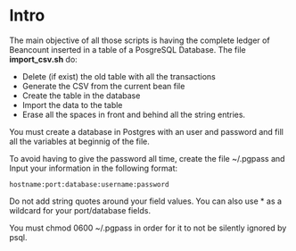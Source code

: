 # Intro

The main objective of all those scripts is having the complete ledger of Beancount
inserted in a table of a PosgreSQL Database.
The file **import_csv.sh** do:

* Delete (if exist) the old table with all the transactions
* Generate the CSV from the current bean file
* Create the table in the database
* Import the data to the table
* Erase all the spaces in front and behind all the string entries.

You must create a database in Postgres with an user and password and fill all the variables at beginnig of the file.

To avoid having to give the password all time, create the file ~/.pgpass and
Input your information in the following format:

    hostname:port:database:username:password

Do not add string quotes around your field values.
You can also use * as a wildcard for your port/database fields.

You must chmod 0600 ~/.pgpass in order for it to not be silently ignored by psql.
